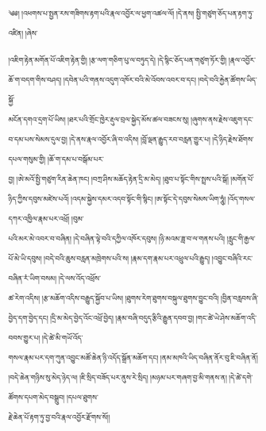 ﻿  
༄༅། །འཕགས་པ་སྤྱན་རས་གཟིགས་རྟག་པའི་རྣལ་འབྱོར་ལ་ཕྱག་འཚལ་ལོ། །དེ་ནས། སྤྱི་གཙུག་ཅོད་པན་རྟག་ཏུ་འཛིན། །ཞེས་  
  
།འཇིག་རྟེན་མགོན་པོ་འཇིག་རྟེན་གྱི། །རྩ་ལག་གཅིག་པུ་ལ་བཏུད་དེ། །དེ་སྙིང་ཅོད་པན་གཙུག་ཏོར་གྱི། །རྣལ་འབྱོར་ཆོ་ག་བདག་གིས་བཤད། །དབེན་པའི་གནས་འདུག་འཁོར་བའི་མེ་འོབས་འབར་བ་དང། །བདེ་བའི་རྐྱེན་ཚོགས་ཡིད་སྐྱོ་  
མངོན་དགའ་དྲག་པོ་ཡིས། །ཐར་པའི་གྲོང་ཁྱེར་རྡུལ་བྲལ་སྐྱེད་མོས་ཚལ་བཟངས་སུ། །ཞུགས་ནས་རྗེས་འཇུག་དང་བ་དམ་པས་སེམས་དུལ་བྱ། །དེ་ནས་རྣལ་འབྱོར་ཞི་བ་འདིས། །བློ་ལྡན་རྒྱུད་རབ་བརླན་གྱུར་པ། །དེ་ཉིད་རྗེས་ཐོགས་དཔལ་གསུམ་གྱི། །ཆོ་ག་དམ་པ་བསྒོམ་པར་  
བྱ། །ཨེ་མའོ་སྤྱི་གཙུག་རིན་ཆེན་ཁང། །བཀྲ་ཤིས་མཆོད་རྟེན་དྲི་མ་མེད། །ཐུབ་པ་སྟོང་གིས་སྤྲས་པའི་སྒོ། །མགོན་པོ་ཉིད་ཀྱིས་དབུས་མཛེས་པའོ། །འདམ་སྐྱེས་དམར་འདབ་སྟོང་གི་སྙིང། །ཨ་སྟོང་དེ་དབུས་སེམས་ཡིག་ཧཱུཾ། །འོད་གསལ་དཀར་འཁྱིལ་རྣམ་པར་འཕྲོ། །བུམ་  
པའི་མར་མེ་འབར་བ་བཞིན། །དེ་བཞིན་ལྟེ་བའི་དཀྱིལ་འཁོར་དབུས། །ཉི་མའམ་ཟླ་བ་ལ་གནས་པའི། །རླུང་གི་རྒྱལ་པོ་མེ་ཡི་དབུས། །བདེ་བའི་ཆུས་བརླན་མཁྲེགས་པའི་ས། །རྣམ་དག་རྣམ་པར་འཕྲུལ་པའི་རྒྱུད། །འབྱུང་བཞིའི་རང་བཞིན་རཾ་ཡིག་བསམ། །དེ་ལས་འོད་འཕྲོས་  
ཚ་རེག་འདིས། །རྩ་མཆོག་འདིས་བརྒྱུད་སྐྱོབ་པ་ཡིས། །ཐུགས་རེག་ཐུགས་བསྐུལ་ཐུགས་བྱུང་བའི། །བྱིན་བརླབས་ཞི་བྱེད་དག་བྱེད་དང། །དྲི་མ་མེད་བྱེད་འོང་འཕྲོ་བྱེད། །རྣམ་བཞི་བདུད་རྩིའི་རྒྱུན་དབབ་བྱ། །གང་ཚེ་ཡེ་ཤེས་མཆོག་འདི་བབས་གྱུར་པ། །དེ་ཚེ་མི་གཡོ་འོད་  
གསལ་རྣམ་པར་དག་ཀུན་འབྱུང་མཚོ་ཆེན་ཉི་འདོད་སྒྲོན་མཆོག་དང། །ནམ་མཁའི་ཡིད་བཞིན་ནོར་བུ་ཇི་བཞིན་ནོ། །བདེ་ཆེན་གཉིས་སུ་མེད་ཉེད་ལ། །ཇི་སྲིད་བཟོད་པར་ནུས་རེ་སྲིད། །མཉམ་པར་གཞག་བྱ་མི་གནས་ན། །དེ་ཚེ་དགེ་ཚོགས་དཔག་མེད་བསྒྲུབ། །དཔལ་ཐུགས་  
རྗེ་ཆེན་པོ་རྟག་ཏུ་བྱ་བའི་རྣལ་འབྱོར་རྫོགས་སོ།།  
  
  
